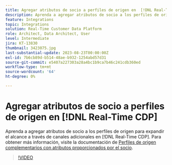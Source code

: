 ```yaml
---
title: Agregar atributos de socio a perfiles de origen en  [!DNL Real-Time CDP]
description: Aprenda a agregar atributos de socio a los perfiles de origen para expandir el alcance a través de canales adicionales en  [!DNL Real-Time CDP].
feature: Integrations
topic: Integrations
solution: Real-Time Customer Data Platform
role: Architect, Data Architect, User
level: Intermediate
jira: KT-13830
thumbnail: 3423075.jpg
last-substantial-update: 2023-08-23T00:00:00Z
exl-id: 7b6cb89d-b514-48ae-b932-1254abd57d31
source-git-commit: e5407a227303a28a4bc1b9ca7b46c241cdb360ed
workflow-type: tm+mt
source-wordcount: '64'
ht-degree: 0%

---
```


# Agregar atributos de socio a perfiles de origen en [!DNL Real-Time CDP]

Aprenda a agregar atributos de socio a los perfiles de origen para expandir el alcance a través de canales adicionales en [!DNL Real-Time CDP]. Para obtener más información, visite la documentación de [Perfiles de origen complementarios con atributos proporcionados por el socio](https://experienceleague.adobe.com/docs/experience-platform/rtcdp/use-cases/partner-data/supplement-first-party-profiles.html).

>[!VIDEO](https://video.tv.adobe.com/v/3423075/?learn=on)
